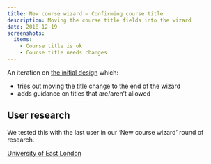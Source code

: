 ```yaml
---
title: New course wizard – Confirming course title
description: Moving the course title fields into the wizard
date: 2018-12-19
screenshots:
  items:
    - Course title is ok
    - Course title needs changes
---
```


An iteration on [the initial design](/publish-teacher-training-courses/new-course-2#customise-title) which:

- tries out moving the title change to the end of the wizard
- adds guidance on titles that are/aren’t allowed

## User research

We tested this with the last user in our ‘New course wizard’ round of research.

[University of East London](https://lookback.io/watch/8X5QYCPob8XmSAtbw)
